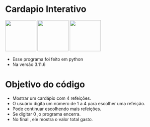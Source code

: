  # Cardapio Interativo

<img src="https://st2.depositphotos.com/1792782/7029/v/950/depositphotos_70296391-stock-illustration-food-menu-restaurant-template-design.jpg" width="100"/>
<img src="https://st2.depositphotos.com/1792782/7029/v/950/depositphotos_70296391-stock-illustration-food-menu-restaurant-template-design.jpg" width="100"/>
<img src="https://st2.depositphotos.com/1792782/7029/v/950/depositphotos_70296391-stock-illustration-food-menu-restaurant-template-design.jpg" width="100"/>


* Esse programa foi feito em python 
* Na versão 3.11.6
# Objetivo do código

   - Mostrar um cardápio com 4 refeições.
   - O usuário digita um número de 1 a 4
   para escolher uma refeição.
   - Pode continuar escolhendo mais refeições.
   - Se digitar 0 ,o programa encerra.
   -  No final , ele mostra o valor total gasto.


